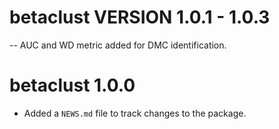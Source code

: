 # betaclust VERSION 1.0.1 - 1.0.3

-- AUC and WD metric added for DMC identification.

# betaclust 1.0.0

* Added a `NEWS.md` file to track changes to the package.
